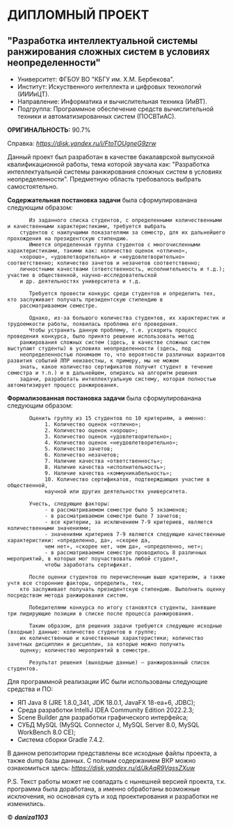 # ДИПЛОМНЫЙ ПРОЕКТ
## "Разработка интеллектуальной системы ранжирования сложных систем в условиях неопределенности"


- Университет: ФГБОУ ВО "КБГУ им. Х.М. Бербекова".
- Институт: Искуственного интеллекта и цифровых технологий  (ИИИиЦТ).
- Направление: Информатика и вычислительная техника (ИиВТ).
- Подгруппа: Программное обеспечение средств вычислительной техники и автоматизированных систем (ПОСВТиАС).



**ОРИГИНАЛЬНОСТЬ:** 90.7%

Справка: *https://disk.yandex.ru/i/FtoTOUgneG9zrw*


Данный проект был разработан в качестве бакалаврской выпускной квалификационной работы, тема которой звучала как: "Разработка интеллектуальной системы ранжирования 
сложных систем в условиях неопределенности". Предметную область требовалось выбрать самостоятельно. 

**Содержательная постановка задачи** была сформулированана следующим образом:
            
           Из заданного списка студентов, с определенными количественными и качественными характеристиками, требуется выбрать 
        студентов с наилучшими показателями за семестр, для их дальнейшего прохождения на президентскую стипендию.
           Имеется определенная группа студентов с многочисленными характеристиками, такими как: количество оценок «отлично», 
        «хорошо», «удовлетворительно» и «неудовлетворительно» соответственно; количество зачетов и незачетов соответственно; 
        личностными качествами (ответственность, исполнительность и т.д.); участие в общественной, научно-исследовательской 
        и др. деятельностях университета и т.д. 
        
           Требуется провести конкурс среди студентов и определить тех, кто заслуживает получать президентскую стипендию в 
        рассматриваемом семестре.
        
           Однако, из-за большого количества студентов, их характеристик и трудоемкости работы, появилась проблема его проведения. 
           Чтобы устранить данную проблему, т.е. ускорить процесс проведения конкурса, было принято решение использовать метод 
        ранжирования сложных систем (здесь, в качестве сложных систем выступают студенты) в условиях неопределенности (здесь, под 
        неопределенностью понимаем то, что вероятности различных вариантов развития событий ЛПР неизвестны, к примеру, мы не можем 
        знать, какое количество сертификатов получит студент в течение семестра и т.п.) и в дальнейшем, опираясь на алгоритм решения 
        задачи, разработать интеллектуальную систему, которая полностью автоматизирует процесс ранжирования.
        
**Формализованная постановка задачи** была сформулированана следующим образом:
        
           Оценить группу из 15 студентов по 10 критериям, а именно:
                1. Количество оценок «отлично»;
                2. Количество оценок «хорошо»;
                3. Количество оценок «удовлетворительно»;
                4. Количество оценок «неудовлетворительно»;
                5. Количество зачетов;
                6. Количество незачетов;
                7. Наличие качества «ответственность»;
                8. Наличие качества «исполнительность»;
                9. Наличие качества «коммуникабельность»;
                10. Количество сертификатов, подтверждающих участие в общественной, 
                научной или других деятельностях университета.
         
           Учесть, следующие факторы:
                - в рассматриваемом семестре было 5 экзаменов;
                - в рассматриваемом семестре было 7 зачетов;
                - все критерии, за исключением 7-9 критериев, являются количественными значениями;
                - значениями критериев 7-9 являются следующие качественные характеристики: «определенно, да», «скорее да, 
                чем нет», «скорее нет, чем да», «определенно, нет»;
                - в рассматриваемом семестре проводилось 8 различных мероприятий, в которых мог поучаствовать любой студент,
                чтобы заработать сертификат.
             
           После оценки студентов по перечисленным выше критериям, а также учтя все сторонние факторы, определить, тех, 
        кто заслуживает получать президентскую стипендию. Выполнить оценку посредством метода ранжирования систем.
         
           Победителями конкурса по итогу становятся студенты, занявшие три лидирующие позиции в списке после процесса ранжирования.
             
           Таким образом, для решения задачи требуются следующие исходные (входные) данные: количество студентов в группе; 
        их количественные и качественные характеристики; количество зачетных дисциплин и дисциплин, за которые можно получить 
        оценку; количество мероприятий в семестре. 
             
           Результат решения (выходные данные) – ранжированный список студентов.
             
          

Для программной реализации ИС были использованы следующие средства и ПО:
- ЯП Java 8 (JRE 1.8.0_341, JDK 18.0.1, JavaFX 18-ea+6, JDBC);
- Среда разработки IntelliJ IDEA Community Edition 2022.2.3;
- Scene Builder для разработки графического интерфейса;
- СУБД MySQL (MySQL Connector J, MySQL Server 8.0, MySQL WorkBench 8.0 CE);
- Система сборки Gradle 7.4.2.

В данном репозитории представлены все исходные файлы проекта, а также dump базы данных.
С полным содержанием ВКР можно ознакомиться здесь: *https://disk.yandex.ru/d/JkAqR9VqssZXuw*

P.S. Текст работы может не совпадать с нынешней версией проекта, т.к. программа была доработана, а именно обработаны возможные исключения, но основная суть и 
ход проектирования и разработки не изменились.


© ***daniza1103***
